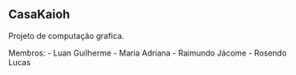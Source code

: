 ## CasaKaioh

Projeto de computação grafica.

Membros:
	- Luan Guilherme
	- Maria Adriana
	- Raimundo Jácome
	- Rosendo Lucas
